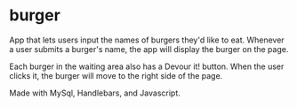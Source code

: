 # burger

App that lets users input the names of burgers they'd like to eat. Whenever a user submits a burger's name, the app will display the burger on the page.

Each burger in the waiting area also has a Devour it! button. When the user clicks it, the burger will move to the right side of the page.

Made with MySql, Handlebars, and Javascript.


